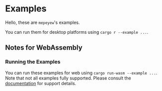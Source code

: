 # Examples

Hello, these are `mepeyew`'s examples.

You can run them for desktop platforms using `cargo r --example ...`.

## Notes for WebAssembly

### Running the Examples

You can run these examples for web using `cargo run-wasm --example ...`.
Note that not all examples fully supported.
Please consult the [documentation](docs.rs/mepeyew) for support details.
